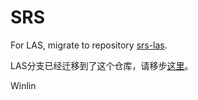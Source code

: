# SRS

For LAS, migrate to repository [srs-las](https://github.com/ossrs/srs-las).

LAS分支已经迁移到了这个仓库，请移步[这里](https://github.com/ossrs/srs-las)。

Winlin
